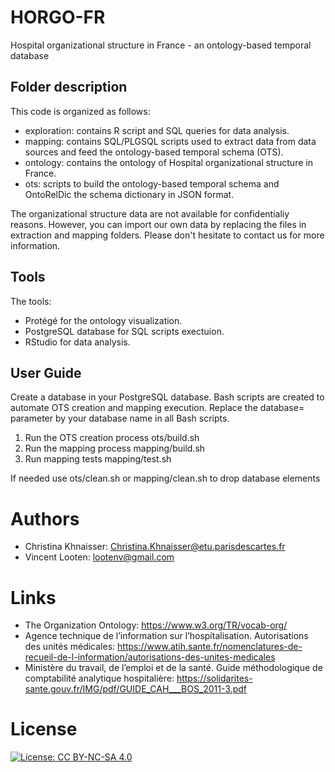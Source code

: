 # HORGO-FR
Hospital organizational structure in France - an ontology-based temporal database

## Folder description
This code is organized as follows:
* exploration: contains R script and SQL queries for data analysis.
* mapping: contains SQL/PLGSQL scripts used to extract data from data sources and feed the ontology-based temporal schema (OTS).
* ontology: contains the ontology of Hospital organizational structure in France.
* ots: scripts to build the ontology-based temporal schema and OntoRelDic the schema dictionary in JSON format.

The organizational structure data are not available for confidentialiy reasons.
However, you can import our own data by replacing the files in extraction and mapping folders.
Please don't hesitate to contact us for more information.

## Tools
The tools:
* Protégé for the ontology visualization.
* PostgreSQL database for SQL scripts exectuion.
* RStudio for data analysis.

## User Guide
Create a database in your PostgreSQL database.
Bash scripts are created to automate OTS creation and mapping execution.
Replace the database= parameter by your database name in all Bash scripts.

1. Run the OTS creation process ots/build.sh
2. Run the mapping process mapping/build.sh
3. Run mapping tests mapping/test.sh

If needed use ots/clean.sh or mapping/clean.sh to drop database elements

# Authors
* Christina Khnaisser: Christina.Khnaisser@etu.parisdescartes.fr <br>
* Vincent Looten: lootenv@gmail.com

# Links
* The Organization Ontology: https://www.w3.org/TR/vocab-org/
* Agence technique de l’information sur l’hospitalisation. Autorisations des unités médicales: https://www.atih.sante.fr/nomenclatures-de-recueil-de-l-information/autorisations-des-unites-medicales
* Ministère du travail, de l’emploi et de la santé. Guide méthodologique de comptabilité analytique hospitalière: https://solidarites-sante.gouv.fr/IMG/pdf/GUIDE_CAH___BOS_2011-3.pdf

# License
[![License: CC BY-NC-SA 4.0](https://licensebuttons.net/l/by-nc-sa/4.0/80x15.png)](https://creativecommons.org/licenses/by-nc-sa/4.0/)
